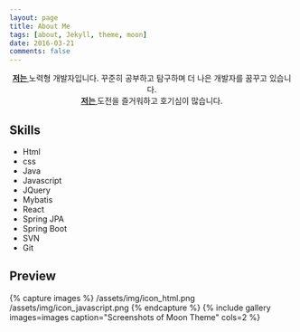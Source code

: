 ```yaml
---
layout: page
title: About Me
tags: [about, Jekyll, theme, moon]
date: 2016-03-21
comments: false
---
```

    
<center><a href="http://sylim95.github.io/"><b>저는 </b></a>노력형 개발자입니다. 꾸준히 공부하고 탐구하며 더 나은 개발자를 꿈꾸고 있습니다.<br><a href="http://sylim95.github.io/"><b>저는 </b></a>도전을 즐거워하고 호기심이 많습니다.</center>

## Skills
* Html
* css
* Java
* Javascript
* JQuery
* Mybatis
* React
* Spring JPA
* Spring Boot
* SVN
* Git


## Preview

{% capture images %}
    /assets/img/icon_html.png
    /assets/img/icon_javascript.png
{% endcapture %}
{% include gallery images=images caption="Screenshots of Moon Theme" cols=2 %}

